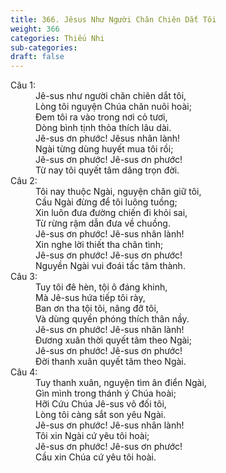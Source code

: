 ```yaml
---
title: 366. Jêsus Như Người Chăn Chiên Dắt Tôi
weight: 366
categories: Thiếu Nhi
sub-categories: 
draft: false
---
```

<dl><dt>Câu 1:</dt><dd data-verse="1">Jê-sus như người chăn chiên dắt tôi, <br/>Lòng tôi nguyện Chúa chăn nuôi hoài; <br/>Đem tôi ra vào trong nơi cỏ tươi, <br/>Dòng bình tịnh thỏa thích lâu dài. <br/>Jê-sus ơn phước! Jêsus nhân lành! <br/>Ngài từng dùng huyết mua tôi rồi; <br/>Jê-sus ơn phước! Jê-sus ơn phước! <br/>Từ nay tôi quyết tâm dâng trọn đời. </dd><dt>Câu 2:</dt><dd data-verse="2">Tôi nay thuộc Ngài, nguyện chăn giữ tôi, <br/>Cầu Ngài đừng để tôi luông tuồng; <br/>Xin luôn đưa đường chiến đi khỏi sai, <br/>Từ rừng rậm dẫn đưa về chuồng. <br/>Jê-sus ơn phước! Jê-sus nhân lành! <br/>Xin nghe lời thiết tha chân tình; <br/>Jê-sus ơn phước! Jê-sus ơn phước! <br/>Nguyền Ngài vui đoái tấc tâm thành. </dd><dt>Câu 3:</dt><dd data-verse="3">Tuy tôi đê hèn, tội ô đáng khinh, <br/>Mà Jê-sus hứa tiếp tôi rày, <br/>Ban ơn tha tội tôi, nâng đỡ tôi, <br/>Và dùng quyền phóng thích thân nầy. <br/>Jê-sus ơn phước! Jê-sus nhân lành! <br/>Đương xuân thời quyết tâm theo Ngài; <br/>Jê-sus ơn phước! Jê-sus ơn phước! <br/>Đời thanh xuân quyết tâm theo Ngài. </dd><dt>Câu 4:</dt><dd data-verse="4">Tuy thanh xuân, nguyện tìm ân điển Ngài, <br/>Gìn mình trong thánh ý Chúa hoài; <br/>Hỡi Cứu Chúa Jê-sus vô đối tôi, <br/>Lòng tôi càng sắt son yêu Ngài. <br/>Jê-sus ơn phước! Jê-sus nhân lành! <br/>Tôi xin Ngài cứ yêu tôi hoài; <br/>Jê-sus ơn phước! Jê-sus ơn phước! <br/>Cầu xin Chúa cứ yêu tôi hoài. </dd></dl>